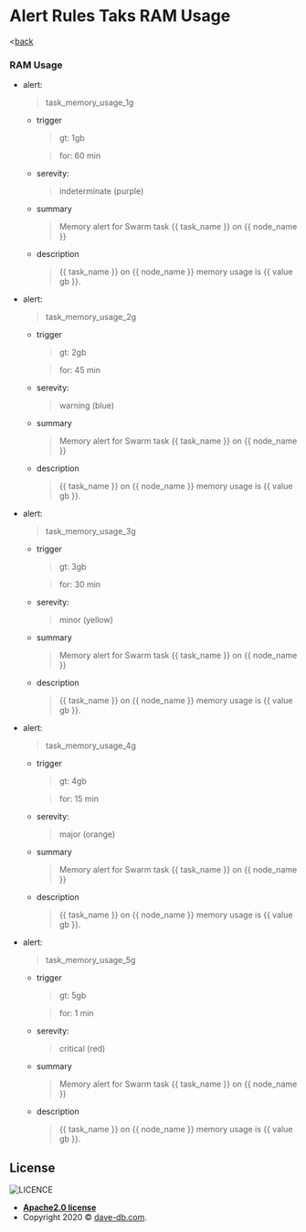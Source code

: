 <!--
* Copyright 2020 @dave-db.com
*
* Licensed under the Apache License, Version 2.0 (the "License");
* you may not use this file except in compliance with the License.
* You may obtain a copy of the License at
*    http://www.apache.org/licenses/LICENSE-2.0
*
* Unless required by applicable law or agreed to in writing, software
* distributed under the License is distributed on an "AS IS" BASIS,
* WITHOUT WARRANTIES OR CONDITIONS OF ANY KIND, either express or implied.
* See the License for the specific language governing permissions and
* limitations under the License.
-->

<!--
 * --------------------------------------------------------------------------------
 * Description:
 *        ToDo:
 * --------------------------------------------------------------------------------
 -->

# Alert Rules Taks RAM Usage
<[back](./prom)

### RAM Usage
- alert: 
    > task_memory_usage_1g
    - trigger
        > gt: 1gb

        > for: 60 min
   - serevity: 
        > indeterminate (purple)
    - summary
        > Memory alert for Swarm task {{ task_name }} on {{ node_name }}
    - description
        > {{ task_name }} on {{ node_name }} memory usage is {{ value gb }}.

- alert: 
    > task_memory_usage_2g
    - trigger
        > gt: 2gb

        > for: 45 min
    - serevity: 
        > warning (blue)
    - summary
        > Memory alert for Swarm task {{ task_name }} on {{ node_name }}
    - description
        > {{ task_name }} on {{ node_name }} memory usage is {{ value gb }}.

- alert: 
    > task_memory_usage_3g
    - trigger
        > gt: 3gb

        > for: 30 min
    - serevity: 
        > minor (yellow)
    - summary
        > Memory alert for Swarm task {{ task_name }} on {{ node_name }}
    - description
        > {{ task_name }} on {{ node_name }} memory usage is {{ value gb }}.

- alert: 
    > task_memory_usage_4g
    - trigger
        > gt: 4gb

        > for: 15 min
    - serevity: 
        > major (orange)
    - summary
        > Memory alert for Swarm task {{ task_name }} on {{ node_name }}
    - description
        > {{ task_name }} on {{ node_name }} memory usage is {{ value gb }}.

- alert: 
    > task_memory_usage_5g
    - trigger
        > gt: 5gb

        > for: 1 min
    - serevity:         
        > critical (red)
    - summary
        > Memory alert for Swarm task {{ task_name }} on {{ node_name }}
    - description
        > {{ task_name }} on {{ node_name }} memory usage is {{ value gb }}.

## License

![LICENCE](https://img.shields.io/github/license/davedb459/davedb-api)

- **[Apache2.0 license](http://www.apache.org/licenses/LICENSE-2.0)**
- Copyright 2020 © <a href="https://github.com/davedb459/davedb.api.git" target="_blank">dave-db.com</a>.